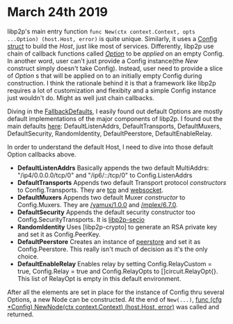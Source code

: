 # March 24th 2019

libp2p's main entry function `func New(ctx context.Context, opts ...Option) (host.Host, error)` is quite unique. Similarly, it uses a [Config struct](https://github.com/libp2p/go-libp2p/blob/9a5a43777294ea1f4337ae90604c26c2aad8765a/config/config.go#L44) to build the _Host_, just like most of services. Differently, libp2p use chain of callback functions called [_Option_](https://github.com/libp2p/go-libp2p/blob/9a5a43777294ea1f4337ae90604c26c2aad8765a/config/config.go#L226) to be _applied_ on an empty Config. In another word, user can't just provide a Config instance(the _New_ construct simply doesn't take Config). Instead, user need to provide a slice of _Option_ s that will be applied on to an initially empty Config during construction. I think the rationale behind it is that a framework like libp2p requires a lot of customization and flexibity and a simple Config instance just wouldn't do. Might as well just chain callbacks.

Diving in the [FallbackDefaults](https://github.com/libp2p/go-libp2p/blob/9a5a43777294ea1f4337ae90604c26c2aad8765a/defaults.go#L130), I easily found out default Options are mostly default implementations of the major components of libp2p. I found out the main defaults [here](https://github.com/libp2p/go-libp2p/blob/9a5a43777294ea1f4337ae90604c26c2aad8765a/defaults.go#L82): DefaultListenAddrs, DefaultTransports, DefaultMuxers, DefaultSecurity, RandomIdentity, DefaultPeerstore, DefaultEnableRelay.

In order to understand the default Host, I need to dive into those default Option callbacks above.

- __DefaultListenAddrs__
Basically appends the two default MultiAddrs: "/ip4/0.0.0.0/tcp/0" and "/ip6/::/tcp/0" to Config.ListenAddrs
- __DefaultTransports__
Appends two default Transport protocol _constructors_ to Config.Transports. They are [tcp](https://github.com/libp2p/go-tcp-transport) and [websocket](https://github.com/libp2p/go-ws-transport).
- __DefaultMuxers__
Appends two default Muxer _constructor_ to Config.Muxers. They are [/yamux/1.0.0](https://github.com/whyrusleeping/go-smux-yamux) and [/mplex/6.7.0](https://github.com/whyrusleeping/go-smux-multiplex).
- __DefaultSecurity__
Appends the default security constructor too Config.SecurityTransports. It is [libp2p-secio](https://github.com/libp2p/go-libp2p-secio)
- __RandomIdentity__
Uses [libp2p-crypto] to generate an RSA private key and set it as Config.PeerKey.
- __DefaultPeerstore__
Creates an instance of [peerstore](https://github.com/libp2p/go-libp2p-peerstore) and set it as Config.Peerstore. This really isn't much of decision as it's the only choice.
- __DefaultEnableRelay__
Enables relay by setting Config.RelayCustom = true, Config.Relay = true and Config.RelayOpts to []circuit.RelayOpt{}. This list of RelayOpt is empty in this default environment.

After all the elements are set in place for the instance of Config thru several Options, a new Node can be constructed.
At the end of `New(...)`, [func (cfg *Config) NewNode(ctx context.Context) (host.Host, error)](https://github.com/libp2p/go-libp2p/blob/9a5a43777294ea1f4337ae90604c26c2aad8765a/config/config.go#L76) was called and returned.

